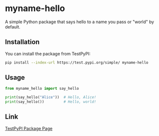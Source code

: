 # myname-hello

A simple Python package that says hello to a name you pass or "world" by default.

## Installation

You can install the package from TestPyPI:

```bash
pip install --index-url https://test.pypi.org/simple/ myname-hello
```

## Usage

```python
from myname_hello import say_hello

print(say_hello("Alice"))  # Hello, Alice!
print(say_hello())         # Hello, world!
```

## Link

[TestPyPI Package Page](https://test.pypi.org/project/myname-hello/)
